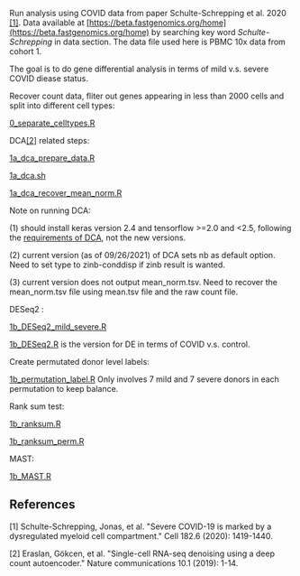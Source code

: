 Run analysis using COVID data from paper Schulte-Schrepping et al. 2020 [[1]](#1). Data available at [https://beta.fastgenomics.org/home](https://beta.fastgenomics.org/home) by searching key word *Schulte-Schrepping* in data section. The data file used here is PBMC 10x data from cohort 1.  

The goal is to do gene differential analysis in terms of mild v.s. severe COVID diease status. 

Recover count data, fliter out genes appearing in less than 2000 cells and split into different cell types:

[0_separate_celltypes.R](https://github.com/Sun-lab/ideas_pipeline/blob/main/COVID/0_separate_celltypes.R) 

DCA[[2]](#2) related steps:

[1a_dca_prepare_data.R](https://github.com/Sun-lab/ideas_pipeline/blob/main/COVID/1a_dca_prepare_data.R)

[1a_dca.sh](https://github.com/Sun-lab/ideas_pipeline/blob/main/COVID/1a_dca.sh)

[1a_dca_recover_mean_norm.R](https://github.com/Sun-lab/ideas_pipeline/blob/main/COVID/1a_dca_recover_mean_norm.R)

Note on running DCA: 

(1) should install keras version 2.4 and tensorflow >=2.0 and <2.5, following the [requirements of DCA](https://github.com/theislab/dca/blob/master/setup.py),  not the new versions. 

(2) current version (as of 09/26/2021) of DCA sets nb as default option. Need to set type to zinb-conddisp if zinb result is wanted. 

(3) current version does not output mean\_norm.tsv. Need to recover the mean\_norm.tsv file using mean.tsv file and the raw count file.  

DESeq2  :

[1b_DESeq2_mild_severe.R](https://github.com/Sun-lab/ideas_pipeline/blob/main/COVID/1b_DESeq2_mild_severe.R) 

[1b_DESeq2.R](https://github.com/Sun-lab/ideas_pipeline/blob/main/COVID/1b_DESeq2.R) is the version for DE in terms of COVID v.s. control. 

Create permutated donor level labels:

[1b_permutation_label.R](https://github.com/Sun-lab/ideas_pipeline/blob/main/COVID/1b_permutation_label.R) Only involves 7 mild and 7 severe donors in each permutation to keep balance.

Rank sum test:

[1b_ranksum.R](https://github.com/Sun-lab/ideas_pipeline/blob/main/COVID/1b_ranksum.R) 

[1b_ranksum_perm.R](https://github.com/Sun-lab/ideas_pipeline/blob/main/COVID/1b_ranksum_perm.R)


MAST:

[1b_MAST.R](https://github.com/Sun-lab/ideas_pipeline/blob/main/COVID/1b_MAST.R) 







## References
<a id="1">[1]</a> 
Schulte-Schrepping, Jonas, et al. "Severe COVID-19 is marked by a dysregulated myeloid cell compartment." Cell 182.6 (2020): 1419-1440.

<a id="2">[2]</a> 
Eraslan, Gökcen, et al. "Single-cell RNA-seq denoising using a deep count autoencoder." Nature communications 10.1 (2019): 1-14.
